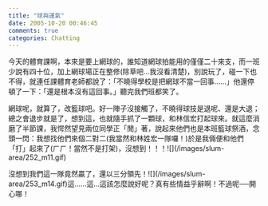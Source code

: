 ```yaml
---
title: "球與運氣"
date: 2005-10-20 00:46:45
comments: true
categories: Chatting
---
```

<p>今天的體育課啊，本來是要上網球的，誰知道網球拍能用的僅僅二十來支，而一班少說有四十位，加上網球場正在整修(除草吧...我沒看清楚)，別說玩了，碰一下也不得，就連任課體育老師都說了：「不曉得學校是把網球不當一回事......」他還停頓了一下：「還是根本沒有這回事。」聽完我們班都笑了。</p><p>網球呢，就算了，改籃球吧。好一陣子沒接觸了，不曉得球技是退呢、還是大退；總之會退步就是了，想到這，也就隨手抓了一顆球，和林信宏打起球來。就這麼消磨了半節課，我愕然望見兩位同學正「閒」著，說起來他們也是本班籃球祭酒，念頭一閃：我想找他們來個二對二(我當然和林姓宏一隊囉！)於是我倆便和他們「打」起來了(ㄏㄏ！當然不是打架)，沒想到！！！![](/images/slum-area/252_m11.gif)</p><p>沒想到我們這一隊竟然贏了，還以三分領先！![](/images/slum-area/253_m14.gif)這......這...這該怎麼說好呢？真有些情益乎辭啊！不過呢──開心哪！</p>
